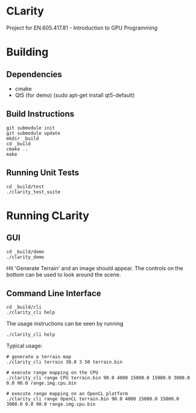 # CLarity
Project for EN.605.417.81 - Introduction to GPU Programming

# Building

## Dependencies
* cmake
* Qt5 (for demo) (sudo apt-get install qt5-default)

## Build Instructions
```
git submodule init
git submodule update
mkdir _build
cd _build
cmake ..
make
``` 

## Running Unit Tests
```
cd _build/test
./clarity_test_suite
```

# Running CLarity

## GUI
```
cd _build/demo
./clarity_demo
```
Hit 'Generate Terrain' and an image should appear.
The controls on the bottom can be used to look around the scene.

## Command Line Interface
```
cd _build/cli
./clarity_cli help
```
The usage instructions can be seen by running 
```
./clarity_cli help
```

Typical usage:
```
# generate a terrain map
./clarity_cli terrain 30.0 3 50 terrain.bin

# execute range mapping on the CPU
./clarity_cli range CPU terrain.bin 90.0 4000 15000.0 15000.0 3000.0 0.0 90.0 range.img.cpu.bin

# execute range mapping on an OpenCL platform
./clarity_cli range OpenCL terrain.bin 90.0 4000 15000.0 15000.0 3000.0 0.0 90.0 range.img.cpu.bin
```

